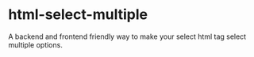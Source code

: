 # html-select-multiple
A backend and frontend friendly way to make your select html tag select multiple options.
